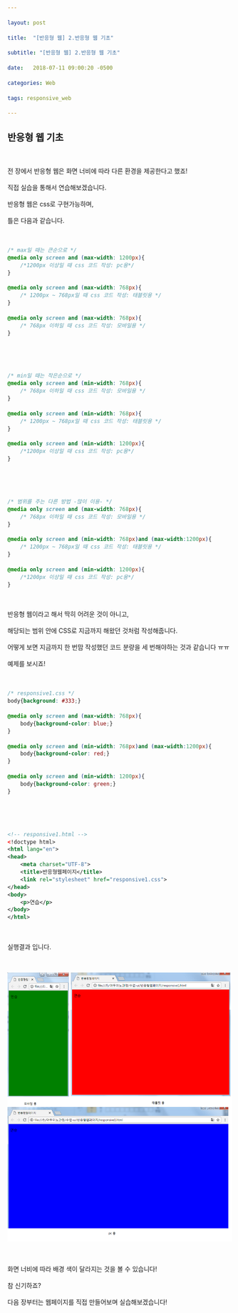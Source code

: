 ```yaml
---

layout: post

title:  "[반응형 웹] 2.반응형 웹 기초"

subtitle: "[반응형 웹] 2.반응형 웹 기초"

date:   2018-07-11 09:00:20 -0500

categories: Web

tags: responsive_web

---
```


## 반응형 웹 기초

<br>
<br>
전 장에서 반응형 웹은 화면 너비에 따라 다른 환경을 제공한다고 했죠!
<br>
<br>
직접 실습을 통해서 연습해보겠습니다.
<br>
<br>
반응형 웹은 css로 구현가능하며,
<br>
<br>
틀은 다음과 같습니다.
<br>
<br>
<br>

```css
/* max일 때는 큰순으로 */
@media only screen and (max-width: 1200px){
	/*1200px 이상일 때 css 코드 작성: pc용*/
}

@media only screen and (max-width: 768px){
	/* 1200px ~ 768px일 때 css 코드 작성: 태블릿용 */
}

@media only screen and (max-width: 768px){ 
	/* 768px 이하일 때 css 코드 작성: 모바일용 */
}
```
<br>
<br>
<br>

```css
/* min일 때는 작은순으로 */
@media only screen and (min-width: 768px){
	/* 768px 이하일 때 css 코드 작성: 모바일용 */
}

@media only screen and (min-width: 768px){
	/* 1200px ~ 768px일 때 css 코드 작성: 태블릿용 */
}

@media only screen and (min-width: 1200px){
	/*1200px 이상일 때 css 코드 작성: pc용*/
}
```

<br>
<br>
<br>

```css
/* 범위를 주는 다른 방법 -많이 이용- */
@media only screen and (max-width: 768px){
	/* 768px 이하일 때 css 코드 작성: 모바일용 */
}

@media only screen and (min-width: 768px)and (max-width:1200px){
	/* 1200px ~ 768px일 때 css 코드 작성: 태블릿용 */
}

@media only screen and (min-width: 1200px){
	/*1200px 이상일 때 css 코드 작성: pc용*/
}
```

<br>
<br>
반응형 웹이라고 해서 딱히 어려운 것이 아니고,
<br>
<br>
해당되는 범위 안에 CSS로 지금까지 해왔던 것처럼 작성해줍니다.
<br>
<br>
어떻게 보면 지금까지 한 번맘 작성했던 코드 분량을 세 번해야하는 것과 같습니다 ㅠㅠ
<br>
<br>
예제를 보시죠!
<br>
<br>
<br>

```css
/* responsive1.css */
body{background: #333;}

@media only screen and (max-width: 768px){
	body{background-color: blue;}
}

@media only screen and (min-width: 768px)and (max-width:1200px){
	body{background-color: red;}
}

@media only screen and (min-width: 1200px){
	body{background-color: green;}
}
```

<br>
<br>
<br>

```xml
<!-- responsive1.html -->
<!doctype html>
<html lang="en">
<head>
	<meta charset="UTF-8">
	<title>반응형웹페이지</title>
	<link rel="stylesheet" href="responsive1.css">
</head>
<body>
	<p>연습</p>
</body>
</html>
```

<br>
<br>
실행결과 입니다.
<br>
<br>
<br>

![image](/image/RW_image/RW_image_03.png)

<br>
<br>
화면 너비에 따라 배경 색이 달라지는 것을 볼 수 있습니다!
<br>
<br>
참 신기하죠?
<br>
<br>
다음 장부터는 웹페이지를 직접 만들어보며 실습해보겠습니다!
